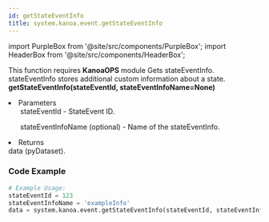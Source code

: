 ```yaml
---
id: getStateEventInfo
title: system.kanoa.event.getStateEventInfo
---
```


import PurpleBox from '@site/src/components/PurpleBox';
import HeaderBox from '@site/src/components/HeaderBox';

<PurpleBox>This function requires <b>KanoaOPS</b> module</PurpleBox>
<HeaderBox header="Description">
    Gets stateEventInfo. stateEventInfo stores additional custom information about a state.
</HeaderBox>
<HeaderBox header="Syntax">
    <b>getStateEventInfo(stateEventId, stateEventInfoName=None)</b>
    <li>Parameters <br />
        <ul>stateEventId - StateEvent ID.</ul>
        <ul>stateEventInfoName (optional) - Name of the stateEventInfo.</ul>
    </li>
    <li>Returns <br />
        data (pyDataset).
    </li>
</HeaderBox>

### Code Example

```python
# Example Usage:
stateEventId = 123
stateEventInfoName = 'exampleInfo'
data = system.kanoa.event.getStateEventInfo(stateEventId, stateEventInfoName)

